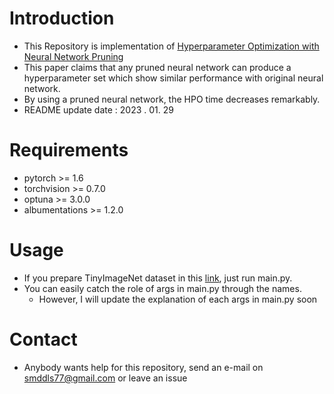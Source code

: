 # Introduction
  - This Repository is implementation of [Hyperparameter Optimization with Neural Network Pruning](https://scholar.google.com/citations?view_op=view_citation&hl=ko&user=PywlW4gAAAAJ&citation_for_view=PywlW4gAAAAJ:IjCSPb-OGe4C)
  - This paper claims that any pruned neural network can produce a hyperparameter set which show similar performance with original neural network.
  - By using a pruned neural network, the HPO time decreases remarkably.
  - README update date : 2023 . 01. 29
# Requirements
  - pytorch  >= 1.6
  - torchvision >= 0.7.0
  - optuna >= 3.0.0
  - albumentations >= 1.2.0
# Usage
  - If you prepare TinyImageNet dataset in this [link](https://www.kaggle.com/c/tiny-imagenet), just run main.py.
  - You can easily catch the role of args in main.py through the names.
    - However, I will update the explanation of each args in main.py soon

# Contact
  - Anybody wants help for this repository, send an e-mail on smddls77@gmail.com or leave an issue  